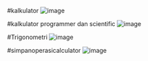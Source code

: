 #kalkulator
![image](https://github.com/Maulidis/Maulidis.Kalkulator/blob/master/sc1.jpg)

#kalkulator programmer dan scientific
![image](https://github.com/Maulidis/Maulidis.Kalkulator/blob/master/sc2.jpg)

#Trigonometri
![image](https://github.com/Maulidis/Maulidis.Kalkulator/blob/master/sc3.jpg)

#simpanoperasicalculator
![image](https://github.com/Maulidis/Maulidis.Kalkulator/blob/master/sc4.jpg)